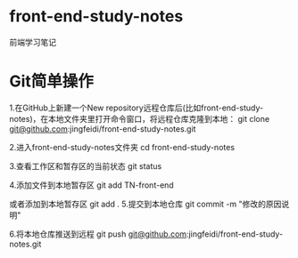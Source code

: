 # front-end-study-notes
前端学习笔记

# Git简单操作
1.在GitHub上新建一个New repository远程仓库后(比如front-end-study-notes)，在本地文件夹里打开命令窗口，将远程仓库克隆到本地：
git clone git@github.com:jingfeidi/front-end-study-notes.git

2.进入front-end-study-notes文件夹
cd front-end-study-notes 

3.查看工作区和暂存区的当前状态
git status

4.添加文件到本地暂存区
git add TN-front-end 

或者添加到本地暂存区
git add .
5.提交到本地仓库
git commit -m "修改的原因说明"  

6.将本地仓库推送到远程
git push git@github.com:jingfeidi/front-end-study-notes.git

